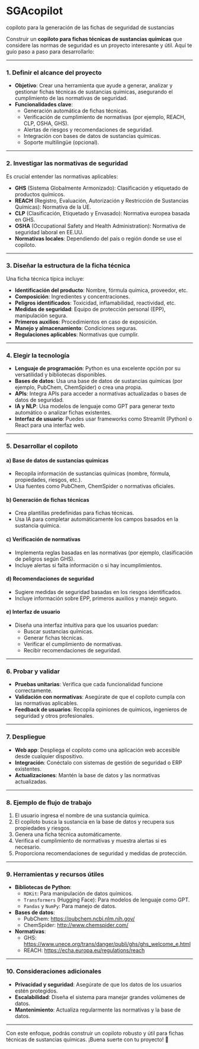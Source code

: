 # SGAcopilot
copiloto para la generación de las fichas de seguridad de sustancias 

Construir un **copiloto para fichas técnicas de sustancias químicas** que considere las normas de seguridad es un proyecto interesante y útil. Aquí te guío paso a paso para desarrollarlo:

---

### **1. Definir el alcance del proyecto**
- **Objetivo**: Crear una herramienta que ayude a generar, analizar y gestionar fichas técnicas de sustancias químicas, asegurando el cumplimiento de las normativas de seguridad.
- **Funcionalidades clave**:
  - Generación automática de fichas técnicas.
  - Verificación de cumplimiento de normativas (por ejemplo, REACH, CLP, OSHA, GHS).
  - Alertas de riesgos y recomendaciones de seguridad.
  - Integración con bases de datos de sustancias químicas.
  - Soporte multilingüe (opcional).

---

### **2. Investigar las normativas de seguridad**
Es crucial entender las normativas aplicables:
- **GHS** (Sistema Globalmente Armonizado): Clasificación y etiquetado de productos químicos.
- **REACH** (Registro, Evaluación, Autorización y Restricción de Sustancias Químicas): Normativa de la UE.
- **CLP** (Clasificación, Etiquetado y Envasado): Normativa europea basada en GHS.
- **OSHA** (Occupational Safety and Health Administration): Normativa de seguridad laboral en EE.UU.
- **Normativas locales**: Dependiendo del país o región donde se use el copiloto.

---

### **3. Diseñar la estructura de la ficha técnica**
Una ficha técnica típica incluye:
- **Identificación del producto**: Nombre, fórmula química, proveedor, etc.
- **Composición**: Ingredientes y concentraciones.
- **Peligros identificados**: Toxicidad, inflamabilidad, reactividad, etc.
- **Medidas de seguridad**: Equipo de protección personal (EPP), manipulación segura.
- **Primeros auxilios**: Procedimientos en caso de exposición.
- **Manejo y almacenamiento**: Condiciones seguras.
- **Regulaciones aplicables**: Normativas que cumplir.

---

### **4. Elegir la tecnología**
- **Lenguaje de programación**: Python es una excelente opción por su versatilidad y bibliotecas disponibles.
- **Bases de datos**: Usa una base de datos de sustancias químicas (por ejemplo, PubChem, ChemSpider) o crea una propia.
- **APIs**: Integra APIs para acceder a normativas actualizadas o bases de datos de seguridad.
- **IA y NLP**: Usa modelos de lenguaje como GPT para generar texto automático o analizar fichas existentes.
- **Interfaz de usuario**: Puedes usar frameworks como Streamlit (Python) o React para una interfaz web.

---

### **5. Desarrollar el copiloto**
#### a) **Base de datos de sustancias químicas**
- Recopila información de sustancias químicas (nombre, fórmula, propiedades, riesgos, etc.).
- Usa fuentes como PubChem, ChemSpider o normativas oficiales.

#### b) **Generación de fichas técnicas**
- Crea plantillas predefinidas para fichas técnicas.
- Usa IA para completar automáticamente los campos basados en la sustancia química.

#### c) **Verificación de normativas**
- Implementa reglas basadas en las normativas (por ejemplo, clasificación de peligros según GHS).
- Incluye alertas si falta información o si hay incumplimientos.

#### d) **Recomendaciones de seguridad**
- Sugiere medidas de seguridad basadas en los riesgos identificados.
- Incluye información sobre EPP, primeros auxilios y manejo seguro.

#### e) **Interfaz de usuario**
- Diseña una interfaz intuitiva para que los usuarios puedan:
  - Buscar sustancias químicas.
  - Generar fichas técnicas.
  - Verificar el cumplimiento de normativas.
  - Recibir recomendaciones de seguridad.

---

### **6. Probar y validar**
- **Pruebas unitarias**: Verifica que cada funcionalidad funcione correctamente.
- **Validación con normativas**: Asegúrate de que el copiloto cumpla con las normativas aplicables.
- **Feedback de usuarios**: Recopila opiniones de químicos, ingenieros de seguridad y otros profesionales.

---

### **7. Despliegue**
- **Web app**: Despliega el copiloto como una aplicación web accesible desde cualquier dispositivo.
- **Integración**: Conéctalo con sistemas de gestión de seguridad o ERP existentes.
- **Actualizaciones**: Mantén la base de datos y las normativas actualizadas.

---

### **8. Ejemplo de flujo de trabajo**
1. El usuario ingresa el nombre de una sustancia química.
2. El copiloto busca la sustancia en la base de datos y recupera sus propiedades y riesgos.
3. Genera una ficha técnica automáticamente.
4. Verifica el cumplimiento de normativas y muestra alertas si es necesario.
5. Proporciona recomendaciones de seguridad y medidas de protección.

---

### **9. Herramientas y recursos útiles**
- **Bibliotecas de Python**:
  - `RDKit`: Para manipulación de datos químicos.
  - `Transformers` (Hugging Face): Para modelos de lenguaje como GPT.
  - `Pandas` y `NumPy`: Para manejo de datos.
- **Bases de datos**:
  - PubChem: https://pubchem.ncbi.nlm.nih.gov/
  - ChemSpider: http://www.chemspider.com/
- **Normativas**:
  - GHS: https://www.unece.org/trans/danger/publi/ghs/ghs_welcome_e.html
  - REACH: https://echa.europa.eu/regulations/reach

---

### **10. Consideraciones adicionales**
- **Privacidad y seguridad**: Asegúrate de que los datos de los usuarios estén protegidos.
- **Escalabilidad**: Diseña el sistema para manejar grandes volúmenes de datos.
- **Mantenimiento**: Actualiza regularmente las normativas y la base de datos.

---

Con este enfoque, podrás construir un copiloto robusto y útil para fichas técnicas de sustancias químicas. ¡Buena suerte con tu proyecto! 🚀
